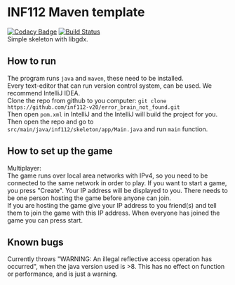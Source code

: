 # INF112 Maven template 

[![Codacy Badge](https://app.codacy.com/project/badge/Grade/79c6c521bd28435980909af2043e6c5e)](https://www.codacy.com/gh/MagnusTonnessen/error_brain_not_found/dashboard?utm_source=github.com&amp;utm_medium=referral&amp;utm_content=MagnusTonnessen/error_brain_not_found&amp;utm_campaign=Badge_Grade)
[![Build Status](https://travis-ci.com/inf112-v20/error_brain_not_found.svg?branch=develop)](https://travis-ci.com/inf112-v20/error_brain_not_found)  
Simple skeleton with libgdx. 

## How to run
The program runs `java` and `maven`, these need to be installed.  
Every text-editor that can run version control system, can be used. We recommend IntelliJ IDEA.  
Clone the repo from github to you computer: `git clone https://github.com/inf112-v20/error_brain_not_found.git`  
Then open `pom.xml` in IntelliJ and the IntelliJ will build the project for you.  
Then open the repo and go to `src/main/java/inf112/skeleton/app/Main.java` and run `main` function.

## How to set up the game  
Multiplayer:  
The game runs over local area networks with IPv4, so you need to be connected to the same network in order to play. 
If you want to start a game, you press "Create". Your IP address will be displayed 
 to you.  There needs to be one person hosting the game before anyone can join.  
 If you are hosting the game give your IP address to you friend(s) and tell them to 
 join the game with this IP address. When everyone has joined the game you can press start.


## Known bugs
Currently throws "WARNING: An illegal reflective access operation has occurred", 
when the java version used is >8. This has no effect on function or performance, and is just a warning.
